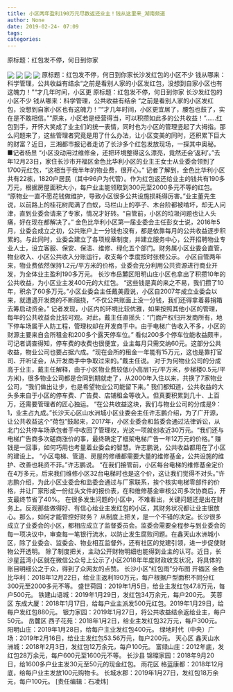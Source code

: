 ```yaml
---
title: 小区两年盈利190万元尽数返还业主！钱从这里来_湖南频道
author: None
date: 2019-02-24- 07:09
tags: 
categories: 
---
```

原标题：红包发不停，何日到你家
<!-- more -->
                
<img align="center" border="0" src="http://p2.ifengimg.com/a/2019_09/aba4ed012a027e5_size11_w143_h182.jpg" />
                
<img align="center" border="0" src="http://p3.ifengimg.com/a/2019_09/327e7edb430e2bb_size10_w143_h189.jpg" />
            
<img align="center" border="0" src="http://p0.ifengimg.com/a/2019_09/baa887dc1a38d2a_size13_w176_h183.jpg" />
<img align="center" border="0" src="http://p2.ifengimg.com/a/2016/0810/204c433878d5cf9size1_w16_h16.png" />
原标题：红包发不停，何日到你家长沙发红包的小区不少 钱从哪来：科学管理，公共收益有结余“之前是看别人家的小区发红包，没想到自家小区也有这魄力！”“才几年时间，小区更
原标题：红包发不停，何日到你家
长沙发红包的小区不少 钱从哪来：科学管理，公共收益有结余
“之前是看别人家的小区发红包，没想到自家小区也有这魄力！”“才几年时间，小区更宜居了，腰包也鼓了，实在是不敢相信。”“原来，小区若是经营得当，可以积攒如此多的公共收益！”……红包到手，开怀大笑成了业主们的统一表情，同时也为小区的管理竖起了大拇指。那么问题来了，这些管理者究竟是用了什么办法，让小区变美的同时，还积累下巨大的财富？近日，三湘都市报记者走访了长沙多个红包发放现场，一探其中奥秘。   
■记者杨昱
“小区没动用过维修金，还把环境整得这么漂亮，竟然还会‘返利’。”去年12月23日，家住长沙市开福区金色比华利小区的业主王女士从业委会领到了1700元红包，“这相当于我半年的物业费，很开心。”
记者了解到，金色比华利小区共有22栋，1820户居民（其中96户为代管）。作为红包返还给业主的钱共有190多万元，根据房屋面积大小，每户业主能领取到300元至2000多元不等的红包。
“原物业一直不愿花钱做维护，导致小区很多公共设施损耗得厉害。”业主董先生说，以前路上的桂花树爬满了白蚁，马栏山上的亭子、木台阶都被啃坏，却无人问津，直到业委会请来了专家，情况才好转。“自管前，小区的垃圾问题也让人头痛，好在现在都解决了。”
金色比华利小区第一届业委会主任彭女士说，2016年5月，业委会成立之初，公共账户上一分钱也没有，都是依靠每月的公共收益逐步积累的。与此同时，业委会建立了各项规章制度，并建立服务中心，公开招聘物业专业人士，设立客服、保安、保洁、维修、绿化五个部门。财务属小区业委会直管，物业收入、小区公共收入分账运行，收支每个季度按时张榜公示。
小区自管两年来，物业费依然保持1.2元/平方米的价格，业委会充分利用公共资源进行商业开发，为全体业主盈利190多万元。
长沙市岳麓区阳明山庄小区也拿出了积攒10年的公共收益，为小区业主发400元的大红包。
“这些钱是真的来之不易，我们攒了10年，积余了60多万元。”小区业委会主任戴美霞说，小区自2007年成立业委会以来，就遭遇开发商的不断阻挠，“不仅公共账面上没一分钱，我们还得拿着募捐箱去筹启动资金。”
记者发现，小区内的环境比较优雅，如果按照其他小区的管理，每年的公共收益会比较可观。对此，戴主任直摇头：“门面产权归开发商所有，地下停车场属于人防工程，管理权却在开发商手中。由于电梯广告收入不多，小区的财源主要来自会所租金和200多个露天停车位。”
看似200多个停车位能收益颇丰，可记者调查得知，停车费的收费也很便宜，业主每月只需交纳60元。这部分公共收益，物业公司也要占据六成。“现在会所的租金一年能有15万元，这也是靠打官司、开听证会，从开发商手中争取过来的。”戴主任说。
对于为何物业公司的分成高于业主，戴主任解释，由于小区物业费较低(小高层1元/平方米，步梯楼0.5元/平方米)，很多物业公司都是合同到期就走了，从2000年入住以来，共换了7家物业公司，“我们做出让步，也是希望物业公司能留下来。”
我们都知道，公共收益的大头多来自于小区的停车费、广告费、店铺租金等收入。但真要积累到几十、上百万，还需要管理者的匠心独运。
“在公共收益这块，我们与物业公司的分成是9：1，业主占九成。”长沙天心区山水洲城小区业委会主任许志鹏介绍，为了广开源，让公共收益这个“荷包”鼓起来，2017年，小区业委会和监委会通过法律诉讼，从北门公共停车场承包者手中收回了管理权，光这一项就创收近30万元。“我们还与电梯广告商多次磋商涨价的事，最终确定了框架电梯广告一年12万元的价格。”
赚钱是一回事，如何巧用也考量着业委会的智慧。许志鹏说，公共收益都用在了小区的建设上。
“小区电梯、管道、房屋的修缮都需要大量的维修基金，公共设施的维护、改善也耗资不菲。”许志鹏说。
“在我们接管前，小区每台电梯的维修基金定价在4万多元，后来我们维修小区32台电梯时也是这个价，这让我们觉得不对头。”许志鹏介绍，为此小区业委会和监委会通过与厂家联系，挨个核实电梯零部件的价格，并让厂家形成一份红头文件的报价表，在和维修基金审核公司多次协商后，开支最终节省了40%。
在很多发生问题的小区中，不难看出，关键问题还是出在财务上。反观那些做得好、有信心给业主发红包的小区，其财务状况都让业主很放心。那么，如何才能管控好财务？
从制度上把关，是一个不错的决定。长沙很多成立了业委会的小区，都相应成立了监督委员会。监委会需要全程参与到业委会的每一项决议中，审查每一笔银行流水，以防止发生腐败问题。在鑫天山水洲城小区，除了业委会、监委会、物业相互监督外，还有社区的党建引领，进一步促使财物公开透明。
除了制度把关，主动公开财物明细也能得到业主的认可。近日，长沙星蓝湾小区就在微信公众号上公示了小区2018年年度财政收支状况，将具体的账目明细公之于众，得到了众网友的点赞。
长沙小区“红包雨”分布图
开福区
金色比华利：2018年12月22日，给业主返利190万元，每户根据户型面积不同分红300元至2000多元不等。
盛世荷园：2019年1月5日，给业主发红包47.8万元，每户500元。
铁建山语城：2019年1月29日，发红包34万余元，每户200元。
芙蓉区
东成大厦：2018年1月17日，给每户业主派发500元红包。2019年1月29日，给每户发红包880元。
银力家园：2019年1月27日，将公共收益结余返给业主，每户50元。
岳麓区
西子花苑：2018年1月2日，给业主发红包32万元，每户300元。
阳明山庄：2019年1月28日，给每户主业发红包400元。
绿地时代（中央）广场：2019年2月16日，给业主发红包53.56万元，每户200元。
天心区
鑫天山水洲城：2018年2月3日，发红包12万余元，每户100元。
富绿山庄：2012年底，发红包28万余元，每户600元至1600元不等。
长沙县
锦璨家园：2018年9月20日，给1600多户业主发30元至50元的现金红包。
雨花区
格蓝康都：2018年12月底，给每户业主发放100元购物卡。
长城水郡：2019年1月27日，发红包18万余元，每户100元。
[责任编辑：石凌炜]
            
